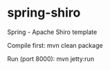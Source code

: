 # spring-shiro
Spring - Apache Shiro template

Compile first:
    mvn clean package

Run (port 8000):
    mvn jetty:run